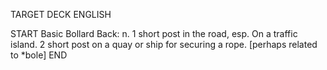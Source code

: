TARGET DECK
ENGLISH

START
Basic
Bollard
Back: n. 1 short post in the road, esp. On a traffic island. 2 short post on a quay or ship for securing a rope. [perhaps related to *bole]
END

